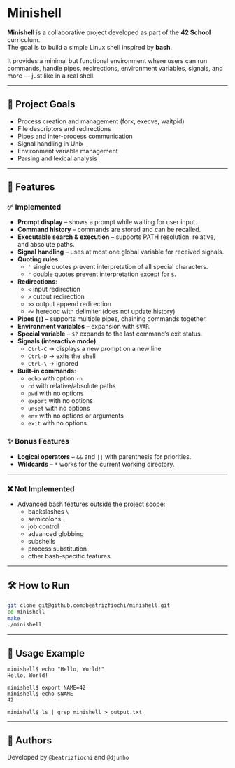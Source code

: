 # Minishell

**Minishell** is a collaborative project developed as part of the **42 School** curriculum.  
The goal is to build a simple Linux shell inspired by **bash**.  

It provides a minimal but functional environment where users can run commands, handle pipes, redirections, environment variables, signals, and more — just like in a real shell.  

---

## 🎯 Project Goals
- Process creation and management (fork, execve, waitpid)
- File descriptors and redirections
- Pipes and inter-process communication
- Signal handling in Unix
- Environment variable management
- Parsing and lexical analysis

---

## 🚀 Features

### ✅ Implemented
- **Prompt display** – shows a prompt while waiting for user input.  
- **Command history** – commands are stored and can be recalled.  
- **Executable search & execution** – supports PATH resolution, relative, and absolute paths.  
- **Signal handling** – uses at most one global variable for received signals.  
- **Quoting rules**:  
  - `'` single quotes prevent interpretation of all special characters.  
  - `"` double quotes prevent interpretation except for `$`.  
- **Redirections**:  
  - `<` input redirection  
  - `>` output redirection  
  - `>>` output append redirection  
  - `<<` heredoc with delimiter (does not update history)  
- **Pipes (`|`)** – supports multiple pipes, chaining commands together.  
- **Environment variables** – expansion with `$VAR`.  
- **Special variable** – `$?` expands to the last command’s exit status.  
- **Signals (interactive mode)**:  
  - `Ctrl-C` → displays a new prompt on a new line  
  - `Ctrl-D` → exits the shell  
  - `Ctrl-\` → ignored  
- **Built-in commands**:  
  - `echo` with option `-n`  
  - `cd` with relative/absolute paths  
  - `pwd` with no options  
  - `export` with no options  
  - `unset` with no options  
  - `env` with no options or arguments  
  - `exit` with no options  

### ✨ Bonus Features
- **Logical operators** – `&&` and `||` with parenthesis for priorities.  
- **Wildcards** – `*` works for the current working directory.  

---

### ❌ Not Implemented
- Advanced bash features outside the project scope:  
  - backslashes `\`  
  - semicolons `;`  
  - job control  
  - advanced globbing  
  - subshells  
  - process substitution  
  - other bash-specific features  

---

## 🛠️ How to Run

```bash
git clone git@github.com:beatrizfiochi/minishell.git
cd minishell
make
./minishell
```

---

## 📖 Usage Example
```
minishell$ echo "Hello, World!"
Hello, World!

minishell$ export NAME=42
minishell$ echo $NAME
42

minishell$ ls | grep minishell > output.txt
```

---

## 👤 Authors
Developed by `@beatrizfiochi` and `@djunho`


